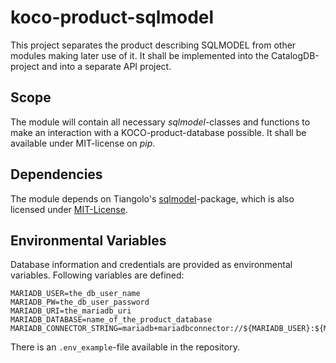 # koco-product-sqlmodel

This project separates the product describing SQLMODEL from other modules making later use of it. It shall be implemented into the CatalogDB-project and into a separate API project.

## Scope

The module will contain all necessary *sqlmodel*-classes and functions to make an interaction with a KOCO-product-database possible. It shall be available under MIT-license on *pip*.

## Dependencies

The module depends on Tiangolo's [sqlmodel](https://sqlmodel.tiangolo.com/)-package, which is also licensed under [MIT-License](https://github.com/fastapi/sqlmodel/blob/main/LICENSE).


## Environmental Variables
Database information and credentials are provided as environmental variables. Following variables are defined:

```
MARIADB_USER=the_db_user_name
MARIADB_PW=the_db_user_password
MARIADB_URI=the_mariadb_uri
MARIADB_DATABASE=name_of_the_product_database
MARIADB_CONNECTOR_STRING=mariadb+mariadbconnector://${MARIADB_USER}:${MARIADB_PW}@${MARIADB_URI}/${MARIADB_DATABASE}
````

There is an ```.env_example```-file available in the repository.